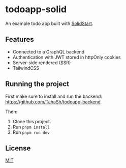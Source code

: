 # todoapp-solid

An example todo app built with [SolidStart](https://start.solidjs.com/getting-started/what-is-solidstart).

## Features

- Connected to a GraphQL backend
- Authentication with JWT stored in httpOnly cookies
- Server-side rendered (SSR)
- TailwindCSS

## Running the project

First make sure to install and run the backend: https://github.com/TahaSh/todoapp-backend.

Then:

1. Clone this project.
2. Run `pnpm install`
3. Run `pnpm run dev`

## License

[MIT](http://opensource.org/licenses/MIT)
